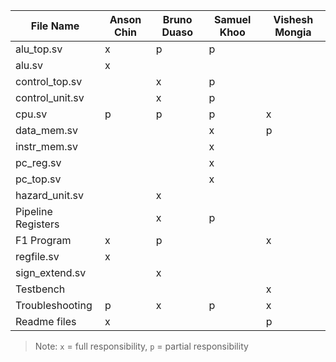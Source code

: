 |File Name                   | Anson Chin         | Bruno Duaso        | Samuel Khoo        | Vishesh Mongia     |
|----------------------------|--------------------|--------------------|--------------------|--------------------|
| alu_top.sv                 |         x          |         p          |         p           |                    |
| alu.sv                     |         x          |                    |                    |                    |
| control_top.sv             |                    |         x          |         p          |                    |
| control_unit.sv            |                    |         x          |         p          |                    | 
| cpu.sv                     |         p          |         p          |         p          |          x         |
| data_mem.sv                |                    |                    |         x          |          p         |
| instr_mem.sv               |                    |                    |         x          |                    |
| pc_reg.sv                  |                    |                    |         x          |                    |
| pc_top.sv                  |                    |                    |         x          |                    |
| hazard_unit.sv             |                    |         x          |                    |                    |
| Pipeline Registers         |                    |         x          |         p          |                    |
| F1 Program                 |         x          |         p          |                    |          x         |
| regfile.sv                 |         x          |                    |                    |                    |
| sign_extend.sv             |                    |         x          |                    |                    |
| Testbench                  |                    |                    |                    |          x         |
| Troubleshooting            |         p          |         x          |          p         |          x         |
| Readme files               |         x          |                    |                    |          p         |



> Note: `x` = full responsibility, `p` = partial responsibility